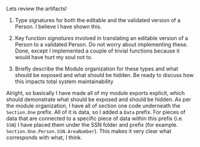Lets review the artifacts!

1. Type signatures for both the editable and the validated version of a Person. I believe I have shown this.

2. Key function *signatures* involved in translating an editable version of a Person to a validated Person. Do not worry about implementing these. Done, except I implemented a couple of trivial functions because it would have hurt my soul not to.

3. Briefly describe the Module organization for these types and what should be exposed and what should be hidden. Be ready to discuss how this impacts total system maintainability

Alright, so basically I have made all of my module exports explicit, which should demonstrate what should be exposed and should be hidden. As per the module organization, I have all of section one code underneath the `Section.One` prefix. All of it is data, so I added a `Data` prefix. For pieces of data that are connected to a specific piece of data within this prefix (i.e. `SSN`) I have placed them under the SSN folder and prefix (for example. `Section.One.Person.SSN.AreaNumber`). This makes it very clear what corresponds with what, I think.



